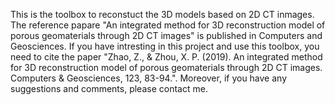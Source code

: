 This is the toolbox to reconstuct the 3D models based on 2D CT inmages. The reference papare "An integrated method for 3D reconstruction model of porous geomaterials through 2D CT images" is published in Computers and Geosciences. If you have intresting in this project and use this toolbox, you need to cite the paper "Zhao, Z., & Zhou, X. P. (2019). An integrated method for 3D reconstruction model of porous geomaterials through 2D CT images. Computers & Geosciences, 123, 83-94.". Moreover, if you have any suggestions and comments, please contact me.

